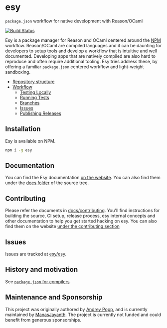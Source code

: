 # esy

`package.json` workflow for native development with Reason/OCaml

[![Build Status](https://dev.azure.com/esy-dev/esy/_apis/build/status/build)](https://dev.azure.com/esy-dev/esy/_build/latest?definitionId=1)

Esy is a package manager for Reason and OCaml centered around the [NPM] workflow. Reason/OCaml are compiled languages and it can be daunting for developers to setup tools and develop a workflow that is intuitive and well documented. Developing apps that are natively compiled are also hard to reproduce and often require additional tooling. Esy tries address these, by offering a familiar `package.json` centered workflow and light-weight sandboxing.

<!-- START doctoc generated TOC please keep comment here to allow auto update -->
<!-- DON'T EDIT THIS SECTION, INSTEAD RE-RUN doctoc TO UPDATE -->

- [Repository structure](#repository-structure)
- [Workflow](#workflow)
  - [Testing Locally](#testing-locally)
  - [Running Tests](#running-tests)
  - [Branches](#branches)
  - [Issues](#issues)
  - [Publishing Releases](#publishing-releases)

<!-- END doctoc generated TOC please keep comment here to allow auto update -->

## Installation

Esy is available on NPM.

```sh
npm i -g esy
```

## Documentation

You can find the Esy documentation [on the website](https://esy.sh/). You can also find them under the [docs folder](./docs) of the source tree.

## Contributing

Please refer the documents in [docs/contributing](./docs/contributing). You'll find instructions for building the source, CI setup, release process, esy internal concepts and other documentation to help you get started hacking on esy. You can also find them on the website [under the contributing section](https://esy.sh/docs/contributing/building-from-source)

## Issues

Issues are tracked at [esy/esy][].

## History and motivation

See [`package.json` for compilers](https://github.com/jordwalke/PackageJsonForCompilers)

## Maintenance and Sponsorship

This project was originally authored by [Andrey Popp](https://github.com/andreypopp), and is currently maintained by [ManasJayanth](https://github.com/ManasJayanth). The project is currently not funded and could benefit from generous sponsorships.

[esy/esy]: https://github.com/esy/esy
[NPM]: https://npmjs.org
[esy.sh]: http://esy.sh

